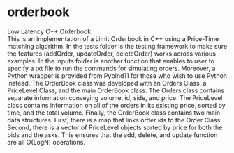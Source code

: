 # orderbook
Low Latency C++ Orderbook <br/>
This is an implementation of a Limit Orderbook in C++ using a Price-Time matching algorithm. In the tests folder is the testing framework to make sure the features (addOrder, updateOrder, deleteOrder) works across various examples. In the inputs folder is another function that enables to user to specify a txt file to run the commands for simulating orders. Moreover, a Python wrapper is provided from Pybind11 for those who wish to use Python instead. The OrderBook class was developed with an Orders Class, a PriceLevel Class, and the main OrderBook class. The Orders class contains separate information conveying volume, id, side, and price. The PriceLevel class contains information on all of the orders in its existing price, sorted by time, and the total volume. Finally, the OrderBook class contains two main data structures. First, there is a map that links order ids to the Order Class. Second, there is a vector of PriceLevel objects sorted by price for both the bids and the asks. This ensures that the add, delete, and update function are all O(LogN) operations. 
